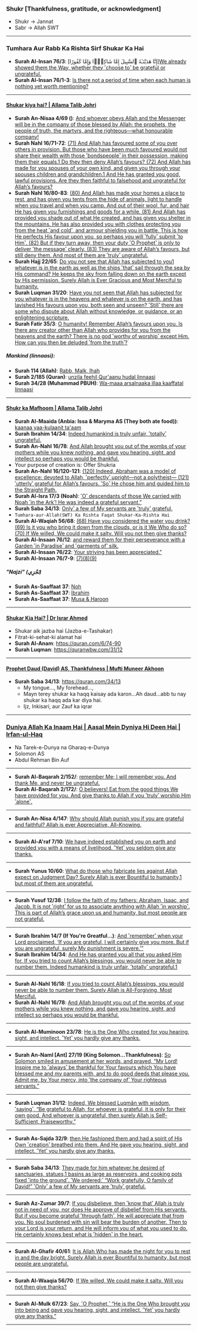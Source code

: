 ### Shukr [Thankfulness, gratitude, or acknowledgment]
* Shukr -> Jannat
* Sabr -> Allah SWT

***

### Tumhara Aur Rabb Ka Rishta Sirf Shukar Ka Hai
* __Surah Al-Insan 76/3__: [إِنَّا هَدَيْنَـٰهُ ٱلسَّبِيلَ إِمَّا شَاكِرًۭا وَإِمَّا كَفُورًا][We already showed them the Way, whether they ˹choose to˺ be grateful or ungrateful.](https://quranwbw.com/76/3)
* __Surah Al-Insan 76/1-3__: [Is there not a period of time when each human is nothing yet worth mentioning?](https://quranwbw.com/76/1-3)

***

#### [Shukar kiya hai? | Allama Talib Johri](https://www.youtube.com/watch?v=3-AbnR0XkTA)
* __Surah An-Nisaa 4/69 ()__: [And whoever obeys Allah and the Messenger will be in the company of those blessed by Allah: the prophets, the people of truth, the martyrs, and the righteous—what honourable company!](https://quranwbw.com/4/69)
* __Surah Nahl 16/71-72__: [(71) And Allah has favoured some of you over others in provision. But those who have been much favoured would not share their wealth with those ˹bondspeople˺ in their possession, making them their equals.1 Do they then deny Allah’s favours? (72) And Allah has made for you spouses of your own kind, and given you through your spouses children and grandchildren.1 And He has granted you good, lawful provisions. Are they then faithful to falsehood and ungrateful for Allah’s favours?](https://quran.com/16/71-72)
* __Surah Nahl 16/80-83__: [(80) And Allah has made your homes a place to rest, and has given you tents from the hide of animals, light to handle when you travel and when you camp. And out of their wool, fur, and hair He has given you furnishings and goods for a while. (81) And Allah has provided you shade out of what He created, and has given you shelter in the mountains. He has also provided you with clothes protecting you from the heat ˹and cold˺, and armour shielding you in battle. This is how He perfects His favour upon you, so perhaps you will ˹fully˺ submit ˹to Him˺. (82) But if they turn away, then your duty ˹O Prophet˺ is only to deliver ˹the message˺ clearly. (83) They are aware of Allah’s favours, but still deny them. And most of them are ˹truly˺ ungrateful.](https://quran.com/16/80-83)
* __Surah Hajj 22/65__: [Do you not see that Allah has subjected to you1 whatever is in the earth as well as the ships ˹that˺ sail through the sea by His command? He keeps the sky from falling down on the earth except by His permission. Surely Allah is Ever Gracious and Most Merciful to humanity.](https://quranwbw.com/22/65)
* __Surah Luqman 31/20__: [Have you not seen that Allah has subjected for you whatever is in the heavens and whatever is on the earth, and has lavished His favours upon you, both seen and unseen? ˹Still˺ there are some who dispute about Allah without knowledge, or guidance, or an enlightening scripture.](https://quranwbw.com/31/20)
* __Surah Fatir 35/3__: [O humanity! Remember Allah’s favours upon you. Is there any creator other than Allah who provides for you from the heavens and the earth? There is no god ˹worthy of worship˺ except Him. How can you then be deluded ˹from the truth˺?](https://quranwbw.com/35/3)

##### Mankind (linnaasi):
* __Surah 114 (Allah)__: [Rabb, Malk, Ihah](https://quranwbw.com/114)
* __Surah 2/185 (Quran)__: [unzila feehil Qur'aanu hudal linnaasi](https://quranwbw.com/2/185)
* __Surah 34/28 (Muhammad PBUH)__: [Wa-maaa arsalnaaka illaa kaaffatal linnaasi ](https://quranwbw.com/34/28)

***

#### [Shukr ka Mafhoom | Allama Talib Johri](https://www.youtube.com/watch?v=WLqIBc78TrM)
* __Surah Al-Maaida (Anbia: Issa & Maryma AS (They both ate food))__: [kaanaa yaa-kulaanit ta'aam ](https://quranwbw.com/5/75)
* __Surah Ibrahim 14/34__: [Indeed humankind is truly unfair, ˹totally˺ ungrateful.](https://quranwbw.com/14/34)
* __Surah An-Nahl 16/78__: [And Allah brought you out of the wombs of your mothers while you knew nothing, and gave you hearing, sight, and intellect so perhaps you would be thankful.](https://quran.com/16/78)
* Your purpose of creation is: Offer Shukria
* __Surah An-Nahl 16/120-121__: [(120) Indeed, Abraham was a model of excellence: devoted to Allah, ˹perfectly˺ upright—not a polytheist— (121) ˹utterly˺ grateful for Allah’s favours. ˹So˺ He chose him and guided him to the Straight Path.](https://quran.com/16/120-121)
* __Surah Al-Isra 17/3 (Noah)__: [˹O˺ descendants of those We carried with Noah ˹in the Ark˺! He was indeed a grateful servant.”](https://quranwbw.com/17/3)
* __Surah Saba 34/13__: [Only˺ a few of My servants are ˹truly˺ grateful.](https://quranwbw.com/34/13)
* `Tumhara-aur-Allah(SWT) Ka Rishta Faqat Shukar-Ka-Rishta Hai`
* __Surah Al-Waqiah 56/68__: [(68) Have you considered the water you drink? (69) Is it you who bring it down from the clouds, or is it We Who do so? (70) If We willed, We could make it salty. Will you not then give thanks?](https://quran.com/56/68)
* __Surah Al-Insaan 76/12__: [and reward them for their perseverance with a Garden ˹in Paradise˺ and ˹garments of˺ silk.](https://quranwbw.com/76/12)
* __Surah Al-Insaan 76/22__: [Your striving has been appreciated.”](https://quranwbw.com/76/22)
* __Surah Al-Insaan 76/7-9__: [(7)(8)(9)](https://quranwbw.com/76/7-9)

##### "Najzi" (نَجْزِي)
* __Surah As-Saaffaat 37__: [Noh](https://quranwbw.com/37/79-81)
* __Surah As-Saaffaat 37__: [Ibrahim](https://quranwbw.com/37/109-111)
* __Surah As-Saaffaat 37__: [Musa & Haroon](https://quranwbw.com/37/120)

***

#### [Shukar Kia Hai? | Dr Israr Ahmed](https://www.youtube.com/watch?v=j2QiNrhzJA4)
* Shukar aik jazba hai (Jazba-e-Tashakar)
* Fitrat-ki-sehat-ki alamat hai
* __Surah Al-Anam__: https://quran.com/6/74-90
* __Surah Luqman__: https://quranwbw.com/31/12

***

#### [Prophet Daud (David) AS, Thankfulness | Mufti Muneer Akhoon](https://www.youtube.com/watch?v=njOVrXuYMXY)
* __Surah Saba 34/13__: https://quran.com/34/13
  * My tongue..., My forehead...,
  * Mayn terey shukar ka haqq kaisay ada karon...Ah daud...abb tu nay shukar ka haqq ada kar diya hai.
  * Ijz, Inkisari, aur Zauf ka iqrar

***

### [Duniya Allah Ka Inaam Hai | Aasal Mein Dyniya Hi Deen Hai | Irfan-ul-Haq](https://www.youtube.com/watch?v=REKkql6UtuE)
* Na Tarek-e-Dunya na Gharaq-e-Dunya
* Solomon AS
* Abdul Rehman Bin Auf
  
***


* __Surah Al-Baqarah 2/152/__: [remember Me; I will remember you. And thank Me, and never be ungrateful.](https://quranwbw.com/2/152) 
* __Surah Al-Baqarah 2/172/__: [O believers! Eat from the good things We have provided for you. And give thanks to Allah if you ˹truly˺ worship Him ˹alone˺.](https://quranwbw.com/2/172)

***
  
* __Surah An-Nisa 4/147__: [Why should Allah punish you if you are grateful and faithful? Allah is ever Appreciative, All-Knowing.](https://quranwbw.com/4/147)

***

* __Surah Al-A'raf 7/10__: [We have indeed established you on earth and provided you with a means of livelihood. ˹Yet˺ you seldom give any thanks.](https://quranwbw.com/7/10)

***

* __Surah Yunus 10/60__: [What do those who fabricate lies against Allah expect on Judgment Day? Surely Allah is ever Bountiful to humanity,1 but most of them are ungrateful.](https://quranwbw.com/10/60)

***

* __Surah Yusuf 12/38__: [I follow the faith of my fathers: Abraham, Isaac, and Jacob. It is not ˹right˺ for us to associate anything with Allah ˹in worship˺. This is part of Allah’s grace upon us and humanity, but most people are not grateful.](https://quranwbw.com/12/38)

***

* __Surah Ibrahim 14/7 (If You're Greatful...)__: [And ˹remember˺ when your Lord proclaimed, ‘If you are grateful, I will certainly give you more. But if you are ungrateful, surely My punishment is severe.’”](https://quranwbw.com/14/7)
* __Surah Ibrahim 14/34__: [And He has granted you all that you asked Him for. If you tried to count Allah’s blessings, you would never be able to number them. Indeed humankind is truly unfair, ˹totally˺ ungrateful.1 ](https://quranwbw.com/14/34)

***

* __Surah Al-Nahl 16/18__: [If you tried to count Allah’s blessings, you would never be able to number them. Surely Allah is All-Forgiving, Most Merciful.](https://quranwbw.com/16/18)
* __Surah Al-Nahl 16/78__: [And Allah brought you out of the wombs of your mothers while you knew nothing, and gave you hearing, sight, and intellect so perhaps you would be thankful.](https://quranwbw.com/16/78)

***

* __Surah Al-Muminoon 23/78__: [He is the One Who created for you hearing, sight, and intellect. ˹Yet˺ you hardly give any thanks.](https://quranwbw.com/23/78)

***

* __Surah An-Naml [Ant] 27/19 (King Solomon...Thankfulness)__: [So Solomon smiled in amusement at her words, and prayed, “My Lord! Inspire me to ˹always˺ be thankful for Your favours which You have blessed me and my parents with, and to do good deeds that please you. Admit me, by Your mercy, into ˹the company of˺ Your righteous servants.”](https://quranwbw.com/27/19)

***

* __Surah Luqman 31/12__: [Indeed, We blessed Luqmân with wisdom, ˹saying˺, “Be grateful to Allah, for whoever is grateful, it is only for their own good. And whoever is ungrateful, then surely Allah is Self-Sufficient, Praiseworthy.”](https://quranwbw.com/31/12)

***

* __Surah As-Sajda 32/9__: [then He fashioned them and had a spirit of His Own ˹creation˺ breathed into them. And He gave you hearing, sight, and intellect. ˹Yet˺ you hardly give any thanks.](https://quranwbw.com/32/9)

***

* __Surah Saba 34/13__: [They made for him whatever he desired of sanctuaries, statues,1 basins as large as reservoirs, and cooking pots fixed ˹into the ground˺. ˹We ordered:˺ “Work gratefully, O  family of David!” ˹Only˺ a few of My servants are ˹truly˺ grateful.](https://quranwbw.com/34/13)

***

* __Surah Az-Zumar 39/7__: [If you disbelieve, then ˹know that˺ Allah is truly not in need of you, nor does He approve of disbelief from His servants. But if you become grateful ˹through faith˺, He will appreciate that from you. No soul burdened with sin will bear the burden of another. Then to your Lord is your return, and He will inform you of what you used to do. He certainly knows best what is ˹hidden˺ in the heart.](https://quranwbw.com/39/7)

***

* __Surah Al-Ghafir 40/61__: [It is Allah Who has made the night for you to rest in and the day bright. Surely Allah is ever Bountiful to humanity, but most people are ungrateful.](https://quranwbw.com/40/61)

***

* __Surah Al-Waaqia 56/70__: [If We willed, We could make it salty. Will you not then give thanks?](https://quranwbw.com/56/70)

***

* __Surah Al-Mulk 67/23__: [Say, ˹O Prophet,˺ “He is the One Who brought you into being and gave you hearing, sight, and intellect. ˹Yet˺ you hardly give any thanks.”](https://quranwbw.com/67/23)


*** 
